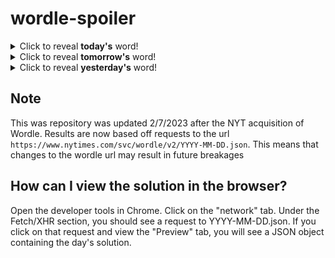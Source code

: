# wordle-spoiler

<details>
  <summary>Click to reveal <b>today's</b> word!</summary>
  <br>
  <b> resin </b>
</details>

<details>
  <summary>Click to reveal <b>tomorrow's</b> word!</summary>
  <br>
  <b> taken </b>
</details>

<details>
  <summary>Click to reveal <b>yesterday's</b> word!</summary>
  <br>
  <b> sushi </b>
</details>

## Note
This was repository was updated 2/7/2023 after the NYT acquisition of Wordle. Results are now based off requests to the url `https://www.nytimes.com/svc/wordle/v2/YYYY-MM-DD.json`. This means that changes to the wordle url may result in future breakages

## How can I view the solution in the browser?
Open the developer tools in Chrome. Click on the "network" tab. Under the Fetch/XHR section, you should see a request to YYYY-MM-DD.json. If you click on that request and view the "Preview" tab, you will see a JSON object containing the day's solution.